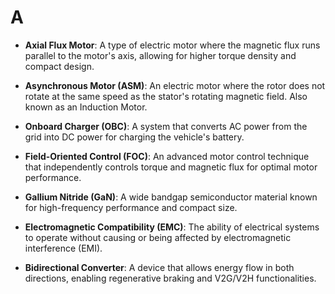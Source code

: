# A

- **Axial Flux Motor**: A type of electric motor where the magnetic flux runs parallel to the motor's axis, allowing for higher torque density and compact design.
- **Asynchronous Motor (ASM)**: An electric motor where the rotor does not rotate at the same speed as the stator's rotating magnetic field. Also known as an Induction Motor.




- **Onboard Charger (OBC)**: A system that converts AC power from the grid into DC power for charging the vehicle's battery.
- **Field-Oriented Control (FOC)**: An advanced motor control technique that independently controls torque and magnetic flux for optimal motor performance.



- **Gallium Nitride (GaN)**: A wide bandgap semiconductor material known for high-frequency performance and compact size.

- **Electromagnetic Compatibility (EMC)**: The ability of electrical systems to operate without causing or being affected by electromagnetic interference (EMI).
- **Bidirectional Converter**: A device that allows energy flow in both directions, enabling regenerative braking and V2G/V2H functionalities.

